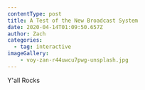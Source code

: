 ```yaml
---
contentType: post
title: A Test of the New Broadcast System
date: 2020-04-14T01:09:50.657Z
author: Zach
categories:
  - tag: interactive
imageGallery:
	- voy-zan-r44uwcu7pwg-unsplash.jpg
---
```


Y'all Rocks

